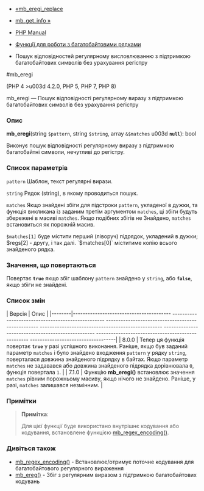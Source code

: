 - [«mb_eregi_replace](function.mb-eregi-replace.md)
- [mb_get_info »](function.mb-get-info.md)

- [PHP Manual](index.md)
- [Функції для роботи з багатобайтовими рядками](ref.mbstring.md)
- Пошук відповідностей регулярному висловлюванню з підтримкою багатобайтових
символів без урахування регістру

#mb_eregi

(PHP 4 \>u003d 4.2.0, PHP 5, PHP 7, PHP 8)

mb_eregi — Пошук відповідності регулярному виразу з підтримкою
багатобайтових символів без урахування регістру

### Опис

**mb_eregi**(string `$pattern`, string `$string`, array `&$matches` u003d
**`null`**): bool

Виконує пошук відповідності регулярному виразу з підтримкою
багатобайтні символи, нечутливі до регістру.

### Список параметрів

`pattern`
Шаблон, текст регулярні вирази.

`string`
Рядок (string), в якому проводиться пошук.

`matches`
Якщо знайдені збіги для підстроки `pattern`, укладеної в дужки, та
функція викликана із заданим третім аргументом `matches`, ці збіги
будуть збережені в масиві `matches`. Якщо подібних збігів не
Знайдено, `matches` встановиться як порожній масив.

`$matches[1]` буде містити перший (ліворуч) підрядок, укладений в
дужки; $regs[2] - другу, і так далі. `$matches[0]` міститиме
копію всього знайденого рядка.

### Значення, що повертаються

Повертає **`true`** якщо збіг шаблону `pattern` знайдено у
`string`, або **`false`**, якщо збіги не знайдені.

### Список змін

| Версія | Опис |
|--------|---------------------------------------- -------------------------------------------------- -------------------------------------------------- -------------------------------------------------- -------------------------------------------------- -------------------------------------------------- -----------------------------------|
| 8.0.0 | Тепер ця функція повертає **`true`** у разі успішного виконання. Раніше, якщо був заданий параметр `matches` і було знайдено входження `pattern` у рядку `string`, поверталася довжина знайденого підрядку в байтах. Якщо параметр `matches` не задавався або довжина знайденого підрядка дорівнювала `0`, функція повертала `1`. |
| 7.1.0 | Функцію **mb_eregi()** встановлює значення `matches` рівним порожньому масиву, якщо нічого не знайдено. Раніше, у разі, `matches` залишався незмінним. |

### Примітки

> **Примітка**:
>
> Для цієї функції буде використано внутрішнє кодування або
> кодування, встановлене функцією
> [mb_regex_encoding()](function.mb-regex-encoding.md).

### Дивіться також

- [mb_regex_encoding()](function.mb-regex-encoding.md) -
Встановлює/отримує поточне кодування для багатобайтового
регулярного вираження
- [mb_ereg()](function.mb-ereg.md) - Збіг з регулярним
виразом з підтримкою багатобайтових кодувань
